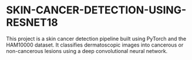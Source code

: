 # SKIN-CANCER-DETECTION-USING-RESNET18
This project is a skin cancer detection pipeline built using PyTorch and the HAM10000 dataset. It classifies dermatoscopic images into cancerous or non-cancerous lesions using a deep convolutional neural network. 
